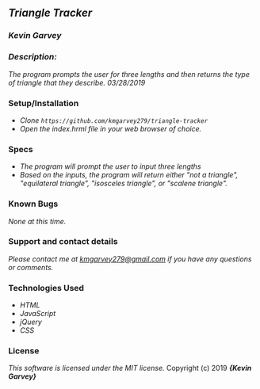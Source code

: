 ## _Triangle Tracker_

### _***Kevin Garvey***_

### _Description:_
_The program prompts the user for three lengths and then returns the type of triangle that they describe. 03/28/2019_

### Setup/Installation
- _Clone ``https://github.com/kmgarvey279/triangle-tracker``_
- _Open the index.hrml file in your web browser of choice._

### Specs
- _The program will prompt the user to input three lengths_
- _Based on the inputs, the program will return either "not a triangle", "equilateral triangle", "isosceles triangle", or "scalene triangle"._

### Known Bugs
_None at this time._

### Support and contact details

_Please contact me at kmgarvey279@gmail.com if you have any questions or comments._

### Technologies Used

- _HTML_
- _JavaScript_
- _jQuery_
- _CSS_

### License

_This software is licensed under the MIT license._
Copyright (c) 2019 **_{Kevin Garvey}_**
